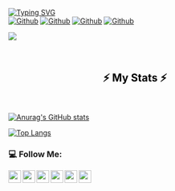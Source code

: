 [![Typing SVG](https://readme-typing-svg.herokuapp.com?color=1A7DF7&center=true&vCenter=true&lines=I+am+Shahed+Mahamud+Lemon+%F0%9F%91%8B;Assalamu+Alaikum+Everyone)](https://git.io/typing-svg)
<br/>
[![Github](https://img.shields.io/github/followers/ShahedMahamudLemon?style=social)](https://github.com/ShahedMahamudLemon)
[![Github](https://img.shields.io/github/last-commit/ShahedMahamudLemon/ShahedMahamudLemon)](https://github.com/ShahedMahamudLemon)
[![Github](https://img.shields.io/github/stars/ShahedMahamudLemon/ShahedMahamudLemon?style=social)](https://github.com/ShahedMahamudLemon)
[![Github](https://img.shields.io/github/watchers/ShahedMahamudLemon/ShahedMahamudLemon?style=social)](https://github.com/ShahedMahamudLemon)

![](https://camo.githubusercontent.com/992babdffd8c74a1502de375fbdf7e4d54773242/68747470733a2f2f6d656469612e67697068792e636f6d2f6d656469612f53576f536b4e36447854737a71494b4571762f67697068792e676966)

<br/>
 <h2 align="center" style="color: #000; font-family: Goudy Bookletter 1911;">⚡ My Stats ⚡</h2>
   <br/>
   
[![Anurag's GitHub stats](https://github-readme-stats.vercel.app/api?username=ShahedMahamudLemon&show_icons=true&theme=tokyonight)](https://github.com/ShahedMahamudLemon/)

[![Top Langs](https://github-readme-stats.vercel.app/api/top-langs/?username=ShahedMahamudLemon&layout=compactshow_icons=true&theme=tokyonight)](https://github.com/ShahedMahamudLemon/)

### :computer: Follow Me:


<a href="https://www.linkedin.com/in/shahedmahamudlemon">
  <img align="left" width="25px" src="https://img.icons8.com/color/48/000000/linkedin.png" />
</a>
<a href="https://github.com/ShahedMahamudLemon">
  <img align="left"  width="25px" src="https://img.icons8.com/fluent/48/000000/github.png"/>
</a>
<a href="https://t.me/sm_lemonn_101">
  <img align="left" width="25px" src="https://img.icons8.com/fluent/48/000000/telegram-app.png"/>
</a>
<a href="mailto:">
  <img align="left" width="25px" src="https://img.icons8.com/fluent/48/000000/gmail.png"/>
</a>
<a href="https://www.facebook.com/sm.lemonn.101">
  <img align="left" width="25px" src="https://img.icons8.com/color/48/000000/facebook-new.png"/>
</a>
<a href="https://sites.google.com/view/lemonkhan">
  <img align="left" width="25px" src="https://img.icons8.com/external-xnimrodx-lineal-gradient-xnimrodx/64/000000/external-website-responsive-design-xnimrodx-lineal-gradient-xnimrodx.png"/>
</a>
</br>











<!--
**ShahedMahamudLemon/ShahedMahamudLemon** is a ✨ _special_ ✨ repository because its `README.md` (this file) appears on your GitHub profile.
![](https://cdn.dribbble.com/users/730703/screenshots/6581243/avento.gif)
Here are some ideas to get you started:

- 🔭 I’m currently working on ...
- 🌱 I’m currently learning ...
- 👯 I’m looking to collaborate on ...
- 🤔 I’m looking for help with ...
- 💬 Ask me about ...
- 📫 How to reach me: ...
- 😄 Pronouns: ...
- ⚡ Fun fact: ...
-->
